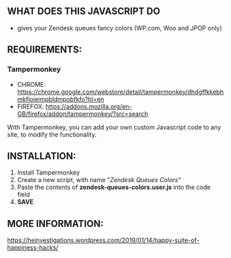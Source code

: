 ## WHAT DOES THIS JAVASCRIPT DO

- gives your Zendesk queues fancy colors (WP.com, Woo and JPOP only)

## REQUIREMENTS:

### Tampermonkey
- CHROME: https://chrome.google.com/webstore/detail/tampermonkey/dhdgffkkebhmkfjojejmpbldmpobfkfo?hl=en
- FIREFOX: https://addons.mozilla.org/en-GB/firefox/addon/tampermonkey/?src=search

With Tampermonkey, you can add your own custom Javascript code to any site, to modify the functionality.


## INSTALLATION:

1. Install Tampermonkey
2. Create a new script, with name "_Zendesk Queues Colors_"
3. Paste the contents of **zendesk-queues-colors.user.js** into the code field
4. **SAVE**

## MORE INFORMATION:
https://heinvestigations.wordpress.com/2019/01/14/happy-suite-of-happiness-hacks/
